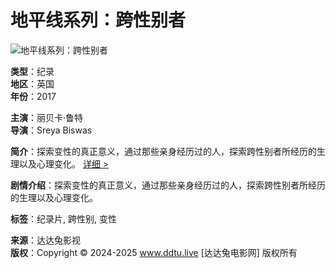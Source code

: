 # 地平线系列：跨性别者

![地平线系列：跨性别者](https://snzypic.com/upload/vod/20240807-1/017cdbff2d84d2951157285bc29d3c77.jpg)

**类型**：纪录  
**地区**：英国  
**年份**：2017  

**主演**：丽贝卡·鲁特  
**导演**：Sreya Biswas  

**简介**：探索变性的真正意义，通过那些亲身经历过的人，探索跨性别者所经历的生理以及心理变化。 [详细 >](#desc)

**剧情介绍**：探索变性的真正意义，通过那些亲身经历过的人，探索跨性别者所经历的生理以及心理变化。

**标签**：纪录片, 跨性别, 变性

**来源**：达达兔影视  
**版权**：Copyright © 2024-2025 www.ddtu.live \[达达兔电影网\] 版权所有